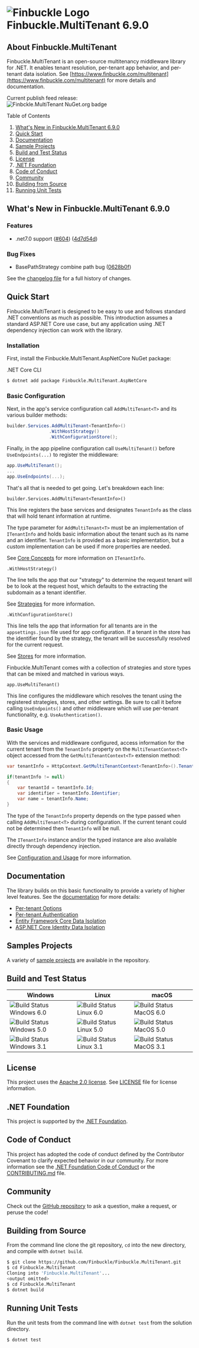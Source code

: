 # ![Finbuckle Logo](https://www.finbuckle.com/images/finbuckle-32x32-gh.png) Finbuckle.MultiTenant <span class="_version">6.9.0</span>

## About Finbuckle.MultiTenant

Finbuckle.MultiTenant is an open-source multitenancy middleware library for .NET. It enables tenant resolution,
per-tenant app behavior, and per-tenant data isolation.
See [https://www.finbuckle.com/multitenant](https://www.finbuckle.com/multitenant) for more details and documentation.

Current publish feed release:  
![Finbckle.MultiTenant NuGet.org badge](https://buildstats.info/nuget/finbuckle.multitenant)

Table of Contents

1. [What's New in Finbuckle.MultiTenant <span class="_version">6.9.0</span>](#whats-new)
2. [Quick Start](#quick-start)
3. [Documentation](#documentation)
4. [Sample Projects](#samples)
5. [Build and Test Status](#build-and-test-status)
6. [License](#license)
7. [.NET Foundation](#net-foundation)
8. [Code of Conduct](#code-of-conduct)
9. [Community](#community)
10. [Building from Source](#building-from-source)
11. [Running Unit Tests](#running-unit-tests)

## <a name="whats-new"></a> What's New in Finbuckle.MultiTenant <span class="_version">6.9.0</span>

<!--_release-notes-->


### Features

* .net7.0 support ([#604](https://github.com/Finbuckle/Finbuckle.MultiTenant/issues/604)) ([4d7d54d](https://github.com/Finbuckle/Finbuckle.MultiTenant/commit/4d7d54d928ecc22b7cc7d7de50223400b00c9f10))


### Bug Fixes

* BasePathStrategy combine path bug ([0628b0f](https://github.com/Finbuckle/Finbuckle.MultiTenant/commit/0628b0f3d27d4a975cf862b8477cec73a29080b2))
<!--_release-notes-->

See the [changelog file](CHANGELOG.md) for a full history of changes.

## Quick Start

Finbuckle.MultiTenant is designed to be easy to use and follows standard .NET conventions as much as possible. This
introduction assumes a standard ASP.NET Core use case, but any application using .NET dependency injection can work with
the library.

### Installation

First, install the Finbuckle.MultiTenant.AspNetCore NuGet package:

.NET Core CLI

```bash
$ dotnet add package Finbuckle.MultiTenant.AspNetCore
```

### Basic Configuration

Next, in the app's service configuration call `AddMultiTenant<T>` and its various builder methods:

```cs
builder.Services.AddMultiTenant<TenantInfo>()
                .WithHostStrategy()
                .WithConfigurationStore();
```

Finally, in the app pipeline configuration call `UseMultiTenant()` before `UseEndpoints(...)` to register the
middleware:

```cs
app.UseMultiTenant();
...
app.UseEndpoints(...);
```

That's all that is needed to get going. Let's breakdown each line:

`builder.Services.AddMultiTenant<TenantInfo>()`

This line registers the base services and designates `TenantInfo` as the class that will hold tenant information at
runtime.

The type parameter for `AddMultiTenant<T>` must be an implementation of `ITenantInfo` and holds basic information about
the tenant such as its name and an identifier. `TenantInfo` is provided as a basic implementation, but a custom
implementation can be used if more properties are needed.

See [Core Concepts](https://www.finbuckle.com/MultiTenant/Docs/CoreConcepts) for more information on `ITenantInfo`.

`.WithHostStrategy()`

The line tells the app that our "strategy" to determine the request tenant will be to look at the request host, which
defaults to the extracting the subdomain as a tenant identifier.

See [Strategies](https://www.finbuckle.com/MultiTenant/Docs/Strategies) for more information.

`.WithConfigurationStore()`

This line tells the app that information for all tenants are in the `appsettings.json` file used for app configuration.
If a tenant in the store has the identifier found by the strategy, the tenant will be successfully resolved for the
current request.

See [Stores](https://www.finbuckle.com/MultiTenant/Docs/Stores) for more information.

Finbuckle.MultiTenant comes with a collection of strategies and store types that can be mixed and matched in various
ways.

`app.UseMultiTenant()`

This line configures the middleware which resolves the tenant using the registered strategies, stores, and other
settings. Be sure to call it before calling `UseEndpoints()` and other middleware which will use per-tenant
functionality, e.g. `UseAuthentication()`.

### Basic Usage

With the services and middleware configured, access information for the current tenant from the `TenantInfo` property on
the `MultiTenantContext<T>` object accessed from the `GetMultiTenantContext<T>` extension method:

```cs
var tenantInfo = HttpContext.GetMultiTenantContext<TenantInfo>().TenantInfo;

if(tenantInfo != null)
{
    var tenantId = tenantInfo.Id;
    var identifier = tenantInfo.Identifier;
    var name = tenantInfo.Name;
}
```

The type of the `TenantInfo` property depends on the type passed when calling `AddMultiTenant<T>` during configuration.
If the current tenant could not be determined then `TenantInfo` will be null.

The `ITenantInfo` instance and/or the typed instance are also available directly through dependency injection.

See [Configuration and Usage](https://www.finbuckle.com/MultiTenant/Docs/ConfigurationAndUsage) for more information.

## Documentation

The library builds on this basic functionality to provide a variety of higher level features. See the [documentation](https://www.finbuckle.com/multitenant/docs) for
more details:

* [Per-tenant Options](https://www.finbuckle.com/MultiTenant/Docs/Options)
* [Per-tenant Authentication](https://www.finbuckle.com/MultiTenant/Docs/Authentication)
* [Entity Framework Core Data Isolation](https://www.finbuckle.com/MultiTenant/Docs/EFCore)
* [ASP.NET Core Identity Data Isolation](https://www.finbuckle.com/MultiTenant/Docs/Identity)

## Samples Projects

A variety of [sample projects](https://github.com/Finbuckle/Finbuckle.MultiTenant/tree/main/samples) are available in the repository.

## Build and Test Status

| Windows                                                                                                                     | Linux                                                                                                                   | macOS                                                                                                                     |
|-----------------------------------------------------------------------------------------------------------------------------|-------------------------------------------------------------------------------------------------------------------------|---------------------------------------------------------------------------------------------------------------------------|
| ![Build Status Windows 6.0](https://github.com/Finbuckle/Finbuckle.MultiTenant/actions/workflows/windows-6.0.yml/badge.svg) | ![Build Status Linux 6.0](https://github.com/Finbuckle/Finbuckle.MultiTenant/actions/workflows/linux-6.0.yml/badge.svg) | ![Build Status MacOS 6.0](https://github.com/Finbuckle/Finbuckle.MultiTenant/actions/workflows/macos-6.0.yml/badge.svg)   |
| ![Build Status Windows 5.0](https://github.com/Finbuckle/Finbuckle.MultiTenant/actions/workflows/windows-5.0.yml/badge.svg) | ![Build Status Linux 5.0](https://github.com/Finbuckle/Finbuckle.MultiTenant/actions/workflows/linux-5.0.yml/badge.svg) | ![Build Status MacOS 5.0](https://github.com/Finbuckle/Finbuckle.MultiTenant/actions/workflows/macos-5.0.yml/badge.svg)   |
| ![Build Status Windows 3.1](https://github.com/Finbuckle/Finbuckle.MultiTenant/actions/workflows/windows-3.1.yml/badge.svg) | ![Build Status Linux 3.1](https://github.com/Finbuckle/Finbuckle.MultiTenant/actions/workflows/linux-3.1.yml/badge.svg) | ![Build Status MacOS 3.1](https://github.com/Finbuckle/Finbuckle.MultiTenant/actions/workflows/macos-3.1.yml/badge.svg?)  |

## License

This project uses the [Apache 2.0 license](https://www.apache.org/licenses/LICENSE-2.0). See [LICENSE](LICENSE) file for
license information.

## .NET Foundation

This project is supported by the [.NET Foundation](https://dotnetfoundation.org).

## Code of Conduct

This project has adopted the code of conduct defined by the Contributor Covenant to clarify expected behavior in our
community. For more information see the [.NET Foundation Code of Conduct](https://dotnetfoundation.org/code-of-conduct)
or the [CONTRIBUTING.md](CONTRIBUTING.md) file.

## Community

Check out the [GitHub repository](https://github.com/Finbuckle/Finbuckle.MultiTenant) to ask a question, make a request,
or peruse the code!

## Building from Source

From the command line clone the git repository, `cd` into the new directory, and compile with `dotnet build`.

```bash
$ git clone https://github.com/Finbuckle/Finbuckle.MultiTenant.git
$ cd Finbuckle.MultiTenant
Cloning into 'Finbuckle.MultiTenant'...
<output omitted>
$ cd Finbuckle.MultiTenant
$ dotnet build
```

## Running Unit Tests

Run the unit tests from the command line with `dotnet test` from the solution directory.

```bash
$ dotnet test
```